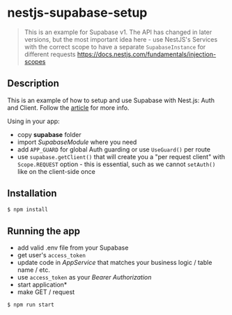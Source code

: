 # nestjs-supabase-setup

> This is an example for Supabase v1. The API has changed in later versions, but the most important idea here - use NestJS's Services with the correct scope to have a separate `SupabaseInstance` for different requests https://docs.nestjs.com/fundamentals/injection-scopes

## Description
This is an example of how to setup and use Supabase with Nest.js: Auth and Client.
Follow the [article](https://blog.andriishupta.dev/setup-supabase-with-nestjs) for more info.

Using in your app:
- copy **supabase** folder
- import _SupabaseModule_ where you need
- add `APP_GUARD` for global Auth guarding or use `UseGuard()` per route
- use `supabase.getClient()` that will create you a "per request client" with `Scope.REQUEST` option - this is essential, such as we cannot `setAuth()` like on the client-side once

## Installation
```bash
$ npm install
```

## Running the app
- add valid .env file from your Supabase
- get user's `access_token`
- update code in _AppService_ that matches your business logic / table name / etc. 
- use `access_token` as your _Bearer Authorization_
- start application*
- make GET / request

```bash
$ npm run start
```

